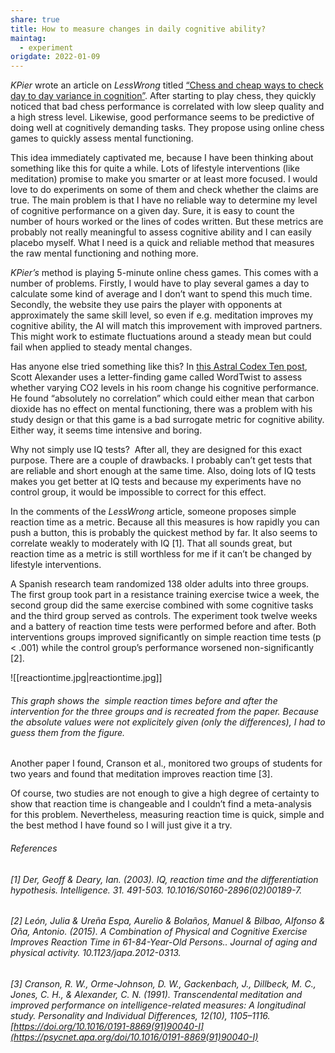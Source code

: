 ```yaml
---
share: true
title: How to measure changes in daily cognitive ability?
maintag:
  - experiment
origdate: 2022-01-09
---
```

_KPier_ wrote an article on _LessWrong_ titled [“Chess and cheap ways to check day to day variance in cognition”](https://www.lesswrong.com/posts/nvRauqCD3u5hdkLm9/chess-and-cheap-ways-to-check-day-to-day-variance-in). After starting to play chess, they quickly noticed that bad chess performance is correlated with low sleep quality and a high stress level. Likewise, good performance seems to be predictive of doing well at cognitively demanding tasks. They propose using online chess games to quickly assess mental functioning.

This idea immediately captivated me, because I have been thinking about something like this for quite a while. Lots of lifestyle interventions (like meditation) promise to make you smarter or at least more focused. I would love to do experiments on some of them and check whether the claims are true. The main problem is that I have no reliable way to determine my level of cognitive performance on a given day. Sure, it is easy to count the number of hours worked or the lines of codes written. But these metrics are probably not really meaningful to assess cognitive ability and I can easily placebo myself. What I need is a quick and reliable method that measures the raw mental functioning and nothing more.

_KPier’s_ method is playing 5-minute online chess games. This comes with a number of problems. Firstly, I would have to play several games a day to calculate some kind of average and I don’t want to spend this much time. Secondly, the website they use pairs the player with opponents at approximately the same skill level, so even if e.g. meditation improves my cognitive ability, the AI will match this improvement with improved partners. This might work to estimate fluctuations around a steady mean but could fail when applied to steady mental changes.

Has anyone else tried something like this? In [this Astral Codex Ten post](https://astralcodexten.substack.com/p/eight-hundred-slightly-poisoned-word), Scott Alexander uses a letter-finding game called WordTwist to assess whether varying CO2 levels in his room change his cognitive performance. He found “absolutely no correlation” which could either mean that carbon dioxide has no effect on mental functioning, there was a problem with his study design or that this game is a bad surrogate metric for cognitive ability. Either way, it seems time intensive and boring.

Why not simply use IQ tests?  After all, they are designed for this exact purpose. There are a couple of drawbacks. I probably can’t get tests that are reliable and short enough at the same time. Also, doing lots of IQ tests makes you get better at IQ tests and because my experiments have no control group, it would be impossible to correct for this effect.

In the comments of the _LessWrong_ article, someone proposes simple reaction time as a metric. Because all this measures is how rapidly you can push a button, this is probably the quickest method by far. It also seems to correlate weakly to moderately with IQ [1]. That all sounds great, but reaction time as a metric is still worthless for me if it can’t be changed by lifestyle interventions.

A Spanish research team randomized 138 older adults into three groups. The first group took part in a resistance training exercise twice a week, the second group did the same exercise combined with some cognitive tasks and the third group served as controls. The experiment took twelve weeks and a battery of reaction time tests were performed before and after. Both interventions groups improved significantly on simple reaction time tests (p < .001) while the control group’s performance worsened non-significantly [2].

![[reactiontime.jpg|reactiontime.jpg]]

###### This graph shows the  simple reaction times before and after the intervention for the three groups and is recreated from the paper. Because the absolute values were not explicitely given (only the differences), I had to guess them from the figure.

Another paper I found, Cranson et al., monitored two groups of students for two years and found that meditation improves reaction time [3].

Of course, two studies are not enough to give a high degree of certainty to show that reaction time is changeable and I couldn’t find a meta-analysis for this problem. Nevertheless, measuring reaction time is quick, simple and the best method I have found so I will just give it a try.

###### References

###### [1] Der, Geoff & Deary, Ian. (2003). IQ, reaction time and the differentiation hypothesis. Intelligence. 31. 491-503. 10.1016/S0160-2896(02)00189-7.

###### [2] León, Julia & Ureña Espa, Aurelio & Bolaños, Manuel & Bilbao, Alfonso & Oña, Antonio. (2015). A Combination of Physical and Cognitive Exercise Improves Reaction Time in 61-84-Year-Old Persons.. Journal of aging and physical activity. 10.1123/japa.2012-0313. 

###### [3] Cranson, R. W., Orme-Johnson, D. W., Gackenbach, J., Dillbeck, M. C., Jones, C. H., & Alexander, C. N. (1991). Transcendental meditation and improved performance on intelligence-related measures: A longitudinal study. _Personality and Individual Differences, 12_(10), 1105–1116. [https://doi.org/10.1016/0191-8869(91)90040-I](https://psycnet.apa.org/doi/10.1016/0191-8869(91)90040-I)